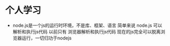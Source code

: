 # 个人学习
+ node.js是一个js的运行时环境，不是库、框架、语言
    简单来说 node.js 可以解析和执行js代码
    以前只有 浏览器解析和执行js代码
    现在的js完全可以脱离浏览器运行，一切归功于nodejs